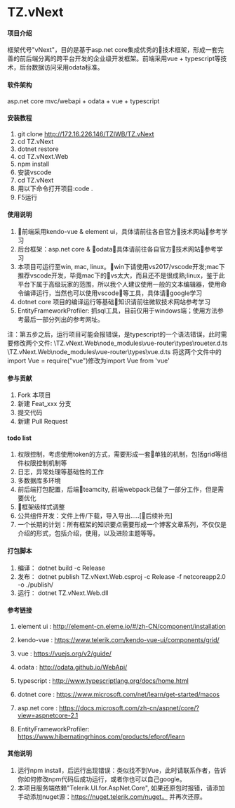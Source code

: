 # TZ.vNext

#### 项目介绍
框架代号"vNext"，目的是基于asp.net core集成优秀的技术框架，形成一套完善的前后端分离的跨平台开发的企业级开发框架。前端采用vue + typescript等技术，后台数据访问采用odata标准。

#### 软件架构
asp.net core mvc/webapi + odata + vue + typescript 

#### 安装教程

1. git clone http://172.16.226.146/TZIWB/TZ.vNext
2. cd TZ.vNext
3. dotnet restore
4. cd TZ.vNext.Web
5. npm install
6. 安装vscode 
7. cd TZ.vNext
8. 用以下命令打开项目:code .
9. F5运行

#### 使用说明

1. 前端采用kendo-vue & element ui，具体请前往各自官方技术网站参考学习
2. 后台框架：asp.net core  & odata，具体请前往各自官方技术网站参考学习
3. 本项目可运行至win, mac, linux。win下请使用vs2017/vscode开发;mac下推荐vscode开发，毕竟mac下的vs太大，而且还不是很成熟;linux，鉴于此平台下属于高级玩家的范围，所以我个人建议使用一般的文本编辑器，使用命令编译运行，当然也可以使用vscode等工具，具体请google学习
4. dotnet core 项目的编译运行等基础知识请前往微软技术网站参考学习
5. EntityFrameworkProfiler: 抓sql工具，目前仅用于windows端；使用方法参考最后一部分列出的参考网址。

注：第五步之后，运行项目可能会报错误，是typescript的一个语法错误，此时需要修改两个文件:
\TZ.vNext.Web\node_modules\vue-router\types\roueter.d.ts
\TZ.vNext.Web\node_modules\vue-router\types\vue.d.ts 
将这两个文件中的import Vue = require("vue")修改为import Vue  from 'vue'

#### 参与贡献

1. Fork 本项目
2. 新建 Feat_xxx 分支
3. 提交代码
4. 新建 Pull Request


#### todo list

1. 权限控制，考虑使用token的方式，需要形成一套单独的机制，包括grid等组件权限控制机制等
2. 日志，异常处理等基础性的工作
3. 多数据库多环境
4. 前后端打包配置，后端teamcity, 前端webpack已做了一部分工作，但是需要优化
5. 框架级样式调整
6. 公共组件开发：文件上传/下载，导入导出.....[后续补充]
7. 一个长期的计划：所有框架的知识要点需要形成一个博客文章系列，不仅仅是介绍的形式，包括介绍，使用，以及进阶主题等等。

#### 打包脚本
1. 编译： dotnet build -c Release
2. 发布： dotnet publish TZ.vNext.Web.csproj -c Release -f netcoreapp2.0  -o ./publish/
3. 运行： dotnet TZ.vNext.Web.dll

#### 参考链接
1. element ui : http://element-cn.eleme.io/#/zh-CN/component/installation

2. kendo-vue : https://www.telerik.com/kendo-vue-ui/components/grid/

3. vue : https://vuejs.org/v2/guide/

4. odata : http://odata.github.io/WebApi/

5. typescript : http://www.typescriptlang.org/docs/home.html

6. dotnet core : https://www.microsoft.com/net/learn/get-started/macos

7. asp.net core : https://docs.microsoft.com/zh-cn/aspnet/core/?view=aspnetcore-2.1

8. EntityFrameworkProfiler: https://www.hibernatingrhinos.com/products/efprof/learn

#### 其他说明

1. 运行npm install，后运行出现错误：类似找不到Vue，此时请联系作者，告诉你如何修改npm代码后成功运行，或者你也可以自己google。
2. 本项目服务端依赖"Telerik.UI.for.AspNet.Core", 如果还原包时报错，请添加手动添加nuget源：https://nuget.telerik.com/nuget， 并再次还原。